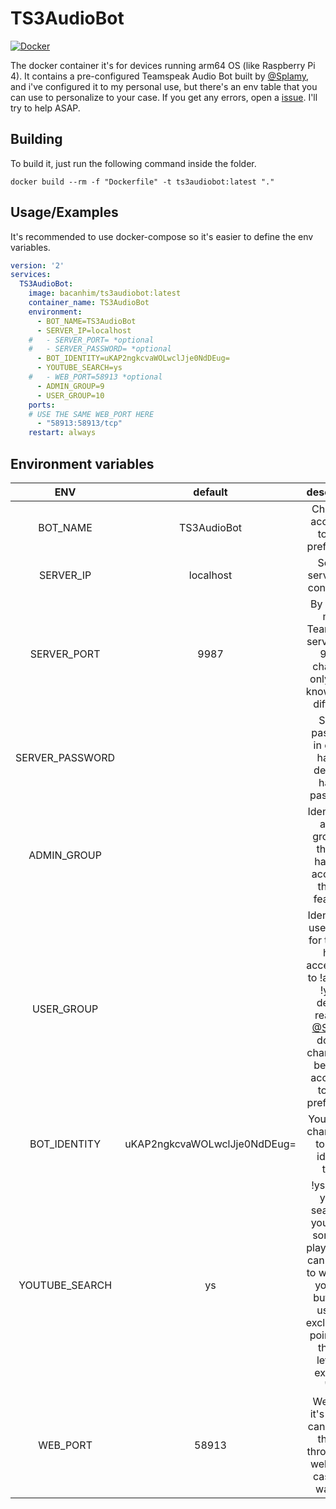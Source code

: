 # TS3AudioBot

[![Docker](https://img.shields.io/badge/Docker-1.0.1-0db7ed.svg)](https://hub.docker.com/r/bacanhim/ts3audiobot)

The docker container it's for devices running arm64 OS (like Raspberry Pi 4). It contains a pre-configured Teamspeak Audio Bot built by [@Splamy](https://www.github.com/Splamy/TS3AudioBot/), and i've configured it to my personal use, but there's an env table that you can use to personalize to your case.
If you get any errors, open a [issue](https://github.com/bacanhim/TS3AudioBot/issues). I'll try to help ASAP.

## Building

To build it, just run the following command inside the folder.

```shell
docker build --rm -f "Dockerfile" -t ts3audiobot:latest "."
```

## Usage/Examples

It's recommended to use docker-compose so it's easier to define the env variables.

```yml
version: '2'
services:
  TS3AudioBot:
    image: bacanhim/ts3audiobot:latest
    container_name: TS3AudioBot
    environment:
      - BOT_NAME=TS3AudioBot
      - SERVER_IP=localhost
    #   - SERVER_PORT= *optional
    #   - SERVER_PASSWORD= *optional
      - BOT_IDENTITY=uKAP2ngkcvaWOLwclJje0NdDEug=
      - YOUTUBE_SEARCH=ys
    #   - WEB_PORT=58913 *optional
      - ADMIN_GROUP=9
      - USER_GROUP=10
    ports:
    # USE THE SAME WEB_PORT HERE
      - "58913:58913/tcp"
    restart: always
```

## Environment variables

| ENV | default | description |
|:---:|:---:|:---:|
| BOT_NAME | TS3AudioBot | Change it according to your preference. |
| SERVER_IP | localhost | Set the server ip to connect to. |
| SERVER_PORT | 9987 | By default most Teamspeak servers use 9987, change it only if you know that is different. |
| SERVER_PASSWORD |  | Server password in case it has. By default it has no password. |
| ADMIN_GROUP |  | Identify the admin group for them to have full access to the bot features. |
| USER_GROUP |  |  Identify the user group for them to have access only to !add and !ys by default, read the [@Splamy](https://github.com/Splamy/TS3AudioBot/wiki) docs to change this behavior according to your preference. |
| BOT_IDENTITY | uKAP2ngkcvaWOLwclJje0NdDEug= | You should change this to avoid identity theft. |
| YOUTUBE_SEARCH | ys | !ys allows you to search on youtube a song and plays it. you can set this to whatever you like, but don't use the exclamation point. Just the the letter's, example "ys" |
| WEB_PORT | 58913 | Web port it's so you can control the bot through the website in case you want to. |
